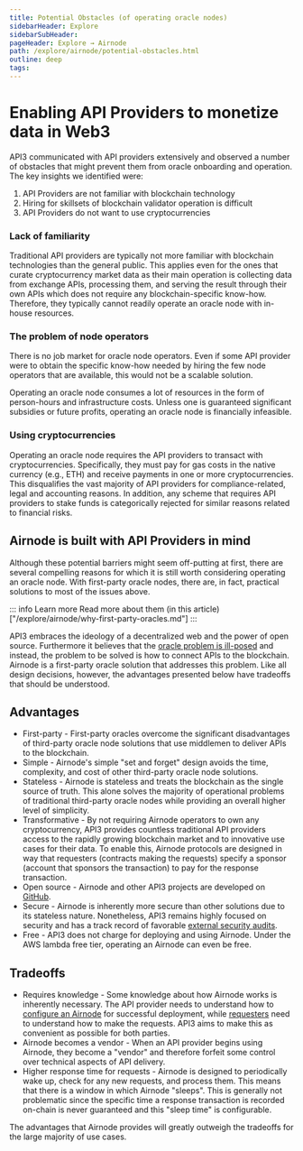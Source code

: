 ```yaml
---
title: Potential Obstacles (of operating oracle nodes)
sidebarHeader: Explore
sidebarSubHeader:
pageHeader: Explore → Airnode
path: /explore/airnode/potential-obstacles.html
outline: deep
tags:
---
```


<PageHeader/>

<SearchHighlight/>

# Enabling API Providers to monetize data in Web3

API3 communicated with API providers extensively and observed a number of
obstacles that might prevent them from oracle onboarding and operation. The key
insights we identified were:

1. API Providers are not familiar with blockchain technology
2. Hiring for skillsets of blockchain validator operation is difficult
3. API Providers do not want to use cryptocurrencies

### Lack of familiarity

Traditional API providers are typically not more familiar with blockchain
technologies than the general public. This applies even for the ones that curate
cryptocurrency market data as their main operation is collecting data from
exchange APIs, processing them, and serving the result through their own APIs
which does not require any blockchain-specific know-how. Therefore, they
typically cannot readily operate an oracle node with in-house resources.

### The problem of node operators

There is no job market for oracle node operators. Even if some API provider were
to obtain the specific know-how needed by hiring the few node operators that are
available, this would not be a scalable solution.

Operating an oracle node consumes a lot of resources in the form of person-hours
and infrastructure costs. Unless one is guaranteed significant subsidies or
future profits, operating an oracle node is financially infeasible.

### Using cryptocurrencies

Operating an oracle node requires the API providers to transact with
cryptocurrencies. Specifically, they must pay for gas costs in the native
currency (e.g., ETH) and receive payments in one or more cryptocurrencies. This
disqualifies the vast majority of API providers for compliance-related, legal
and accounting reasons. In addition, any scheme that requires API providers to
stake funds is categorically rejected for similar reasons related to financial
risks.

## Airnode is built with API Providers in mind

Although these potential barriers might seem off-putting at first, there are
several compelling reasons for which it is still worth considering operating an
oracle node. With first-party oracle nodes, there are, in fact, practical
solutions to most of the issues above.

::: info Learn more Read more about them (in this
article)["/explore/airnode/why-first-party-oracles.md"] :::

API3 embraces the ideology of a decentralized web and the power of open source.
Furthermore it believes that the
[oracle problem is ill-posed](https://medium.com/api3/the-api-connectivity-problem-bd7fa0420636)<ExternalLinkImage/>
and instead, the problem to be solved is how to connect APIs to the blockchain.
Airnode is a first-party oracle solution that addresses this problem. Like all
design decisions, however, the advantages presented below have tradeoffs that
should be understood.

## Advantages

- First-party - First-party oracles overcome the significant disadvantages of
  third-party oracle node solutions that use middlemen to deliver APIs to the
  blockchain.
- Simple - Airnode's simple "set and forget" design avoids the time, complexity,
  and cost of other third-party oracle node solutions.
- Stateless - Airnode is stateless and treats the blockchain as the single
  source of truth. This alone solves the majority of operational problems of
  traditional third-party oracle nodes while providing an overall higher level
  of simplicity.
- Transformative - By not requiring Airnode operators to own any cryptocurrency,
  API3 provides countless traditional API providers access to the rapidly
  growing blockchain market and to innovative use cases for their data. To
  enable this, Airnode protocols are designed in way that requesters (contracts
  making the requests) specify a sponsor (account that sponsors the transaction)
  to pay for the response transaction.
- Open source - Airnode and other API3 projects are developed on
  [GitHub](https://github.com/api3dao)<ExternalLinkImage/>.
- Secure - Airnode is inherently more secure than other solutions due to its
  stateless nature. Nonetheless, API3 remains highly focused on security and has
  a track record of favorable
  [external security audits](https://github.com/api3dao/api3-dao/tree/main/reports)<ExternalLinkImage/>.
- Free - API3 does not charge for deploying and using Airnode. Under the AWS
  lambda free tier, operating an Airnode can even be free.

## Tradeoffs

- Requires knowledge - Some knowledge about how Airnode works is inherently
  necessary. The API provider needs to understand how to
  [configure an Airnode](/reference/airnode/latest/understand/configuring.md)
  for successful deployment, while
  [requesters](/reference/airnode/latest/concepts/requester.md) need to
  understand how to make the requests. API3 aims to make this as convenient as
  possible for both parties.
- Airnode becomes a vendor - When an API provider begins using Airnode, they
  become a "vendor" and therefore forfeit some control over technical aspects of
  API delivery.
- Higher response time for requests - Airnode is designed to periodically wake
  up, check for any new requests, and process them. This means that there is a
  window in which Airnode "sleeps". This is generally not problematic since the
  specific time a response transaction is recorded on-chain is never guaranteed
  and this "sleep time" is configurable.

The advantages that Airnode provides will greatly outweigh the tradeoffs for the
large majority of use cases.
